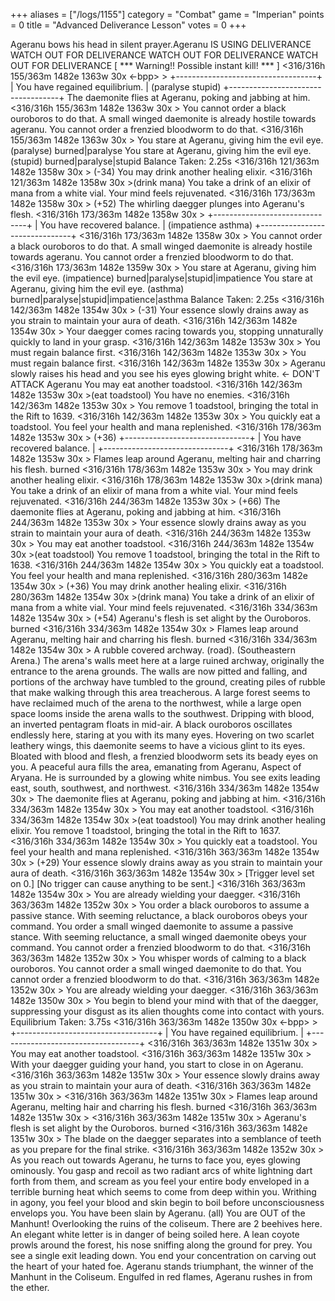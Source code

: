 +++
aliases = ["/logs/1155"]
category = "Combat"
game = "Imperian"
points = 0
title = "Advanced Deliverance Lesson"
votes = 0
+++

Ageranu bows his head in silent prayer.Ageranu IS USING DELIVERANCE 
WATCH OUT FOR DELIVERANCE
WATCH OUT FOR DELIVERANCE
WATCH OUT FOR DELIVERANCE
[ *** Warning!! Possible instant kill! *** ]
<316/316h 155/363m 1482e 1363w 30x <-bpp> <bd>>
+-----------------------------------+
|   You have regained equilibrium.  |
(paralyse stupid)
+-----------------------------------+
The daemonite flies at Ageranu, poking and jabbing at him.
<316/316h 155/363m 1482e 1363w 30x <ebpp> <bd>>
You cannot order a black ouroboros to do that.
A small winged daemonite is already hostile towards ageranu.
You cannot order a frenzied bloodworm to do that.
<316/316h 155/363m 1482e 1363w 30x <ebpp> <bd>>
You stare at Ageranu, giving him the evil eye.
 (paralyse)
burned|paralyse
You stare at Ageranu, giving him the evil eye.
 (stupid)
burned|paralyse|stupid
Balance Taken: 2.25s
<316/316h 121/363m 1482e 1358w 30x <e-pp> <bd>> (-34)
You may drink another healing elixir.
<316/316h 121/363m 1482e 1358w 30x <e-pp> <bd>>(drink mana) 
You take a drink of an elixir of mana from a white vial.
Your mind feels rejuvenated.
<316/316h 173/363m 1482e 1358w 30x <e-pp> <bd>> (+52)
The whirling daegger plunges into Ageranu's flesh.
<316/316h 173/363m 1482e 1358w 30x <e-pp> <bd>>
+-------------------------------+
|  You have recovered balance.  |
(impatience asthma)
+-------------------------------+
<316/316h 173/363m 1482e 1358w 30x <ebpp> <bd>>
You cannot order a black ouroboros to do that.
A small winged daemonite is already hostile towards ageranu.
You cannot order a frenzied bloodworm to do that.
<316/316h 173/363m 1482e 1359w 30x <ebpp> <bd>>
You stare at Ageranu, giving him the evil eye.
 (impatience)
burned|paralyse|stupid|impatience
You stare at Ageranu, giving him the evil eye.
 (asthma)
burned|paralyse|stupid|impatience|asthma
Balance Taken: 2.25s
<316/316h 142/363m 1482e 1354w 30x <e-pp> <bd>> (-31)
Your essence slowly drains away as you strain to maintain your aura of death.
<316/316h 142/363m 1482e 1354w 30x <e-pp> <bd>>
Your daegger comes racing towards you, stopping unnaturally quickly to land in your grasp.
<316/316h 142/363m 1482e 1353w 30x <e-pp> <bd>>
You must regain balance first.
<316/316h 142/363m 1482e 1353w 30x <e-pp> <bd>>
You must regain balance first.
<316/316h 142/363m 1482e 1353w 30x <e-pp> <bd>>
Ageranu slowly raises his head and you see his eyes glowing bright white.  <-  DON'T ATTACK Ageranu
You may eat another toadstool.
<316/316h 142/363m 1482e 1353w 30x <e-pp> <bd>>(eat toadstool) 
You have no enemies.
<316/316h 142/363m 1482e 1353w 30x <e-pp> <bd>>
You remove 1 toadstool, bringing the total in the Rift to 1639.
<316/316h 142/363m 1482e 1353w 30x <e-pp> <bd>>
You quickly eat a toadstool.
You feel your health and mana replenished.
<316/316h 178/363m 1482e 1353w 30x <e-pp> <bd>> (+36)
+-------------------------------+
|  You have recovered balance.  |
+-------------------------------+
<316/316h 178/363m 1482e 1353w 30x <ebpp> <bd>>
Flames leap around Ageranu, melting hair and charring his flesh.
burned
<316/316h 178/363m 1482e 1353w 30x <ebpp> <bd>>
You may drink another healing elixir.
<316/316h 178/363m 1482e 1353w 30x <ebpp> <bd>>(drink mana) 
You take a drink of an elixir of mana from a white vial.
Your mind feels rejuvenated.
<316/316h 244/363m 1482e 1353w 30x <ebpp> <bd>> (+66)
The daemonite flies at Ageranu, poking and jabbing at him.
<316/316h 244/363m 1482e 1353w 30x <ebpp> <bd>>
Your essence slowly drains away as you strain to maintain your aura of death.
<316/316h 244/363m 1482e 1353w 30x <ebpp> <bd>>
You may eat another toadstool.
<316/316h 244/363m 1482e 1354w 30x <ebpp> <bd>>(eat toadstool) 
You remove 1 toadstool, bringing the total in the Rift to 1638.
<316/316h 244/363m 1482e 1354w 30x <ebpp> <bd>>
You quickly eat a toadstool.
You feel your health and mana replenished.
<316/316h 280/363m 1482e 1354w 30x <ebpp> <bd>> (+36)
You may drink another healing elixir.
<316/316h 280/363m 1482e 1354w 30x <ebpp> <bd>>(drink mana) 
You take a drink of an elixir of mana from a white vial.
Your mind feels rejuvenated.
<316/316h 334/363m 1482e 1354w 30x <ebpp> <bd>> (+54)
Ageranu's flesh is set alight by the Ouroboros.
burned
<316/316h 334/363m 1482e 1354w 30x <ebpp> <bd>>
Flames leap around Ageranu, melting hair and charring his flesh.
burned
<316/316h 334/363m 1482e 1354w 30x <ebpp> <bd>>
A rubble covered archway. (road). (Southeastern Arena.)
The arena's walls meet here at a large ruined archway, originally the entrance to the arena grounds. The walls are now pitted and falling, and portions of the archway have tumbled to the ground, creating piles of rubble that make walking through this area treacherous. A large forest seems to have reclaimed much of the arena to the northwest, while a large open space looms inside the arena walls to the southwest. Dripping with blood, an inverted pentagram floats in mid-air. A black ouroboros oscillates endlessly here, staring at you with its many eyes. Hovering on two scarlet leathery wings, this daemonite seems to have a vicious glint to its eyes. Bloated with blood and flesh, a frenzied bloodworm sets its beady eyes on you. A peaceful aura fills the area, emanating from Ageranu, Aspect of Aryana. He is surrounded by a glowing white nimbus.
You see exits leading east, south, southwest, and northwest.
<316/316h 334/363m 1482e 1354w 30x <ebpp> <bd>>
The daemonite flies at Ageranu, poking and jabbing at him.
<316/316h 334/363m 1482e 1354w 30x <ebpp> <bd>>
You may eat another toadstool.
<316/316h 334/363m 1482e 1354w 30x <ebpp> <bd>>(eat toadstool) 
You may drink another healing elixir.
You remove 1 toadstool, bringing the total in the Rift to 1637.
<316/316h 334/363m 1482e 1354w 30x <ebpp> <bd>>
You quickly eat a toadstool.
You feel your health and mana replenished.
<316/316h 363/363m 1482e 1354w 30x <ebpp> <bd>> (+29)
Your essence slowly drains away as you strain to maintain your aura of death.
<316/316h 363/363m 1482e 1354w 30x <ebpp> <bd>>
[Trigger level set on 0.]
[No trigger can cause anything to be sent.]
<316/316h 363/363m 1482e 1354w 30x <ebpp> <bd>>
You are already wielding your daegger.
<316/316h 363/363m 1482e 1352w 30x <ebpp> <bd>>
You order a black ouroboros to assume a passive stance.
With seeming reluctance, a black ouroboros obeys your command.
You order a small winged daemonite to assume a passive stance.
With seeming reluctance, a small winged daemonite obeys your command.
You cannot order a frenzied bloodworm to do that.
<316/316h 363/363m 1482e 1352w 30x <ebpp> <bd>>
You whisper words of calming to a black ouroboros.
You cannot order a small winged daemonite to do that.
You cannot order a frenzied bloodworm to do that.
<316/316h 363/363m 1482e 1352w 30x <ebpp> <bd>>
You are already wielding your daegger.
<316/316h 363/363m 1482e 1350w 30x <ebpp> <bd>>
You begin to blend your mind with that of the daegger, suppressing your disgust as its alien thoughts come into contact with yours.
Equilibrium Taken: 3.75s
<316/316h 363/363m 1482e 1350w 30x <-bpp> <bd>>
+-----------------------------------+
|   You have regained equilibrium.  |
+-----------------------------------+
<316/316h 363/363m 1482e 1351w 30x <ebpp> <bd>>
You may eat another toadstool.
<316/316h 363/363m 1482e 1351w 30x <ebpp> <bd>>
With your daegger guiding your hand, you start to close in on Ageranu.
<316/316h 363/363m 1482e 1351w 30x <ebpp> <bd>>
Your essence slowly drains away as you strain to maintain your aura of death.
<316/316h 363/363m 1482e 1351w 30x <ebpp> <bd>>
<316/316h 363/363m 1482e 1351w 30x <ebpp> <bd>>
Flames leap around Ageranu, melting hair and charring his flesh.
burned
<316/316h 363/363m 1482e 1351w 30x <ebpp> <bd>>
<316/316h 363/363m 1482e 1351w 30x <ebpp> <bd>>
Ageranu's flesh is set alight by the Ouroboros.
burned
<316/316h 363/363m 1482e 1351w 30x <ebpp> <bd>>
The blade on the daegger separates into a semblance of teeth as you prepare for the final strike.
<316/316h 363/363m 1482e 1352w 30x <ebpp> <bd>>
As you reach out towards Ageranu, he turns to face you, eyes glowing ominously. You gasp and recoil as two radiant arcs of white lightning dart forth from them, and scream as you feel your entire body enveloped in a terrible burning heat which seems to come from deep within you. Writhing in agony, you feel your blood and skin begin to boil before unconsciousness envelops you.
You have been slain by Ageranu. (all)
You are OUT of the Manhunt!
Overlooking the ruins of the coliseum.
There are 2 beehives here. An elegant white letter is in danger of being soiled here. A lean coyote prowls around the forest, his nose sniffing along the ground for prey.
You see a single exit leading down.
You end your concentration on carving out the heart of your hated foe.
Ageranu stands triumphant, the winner of the Manhunt in the Coliseum.
Engulfed in red flames, Ageranu rushes in from the ether.
